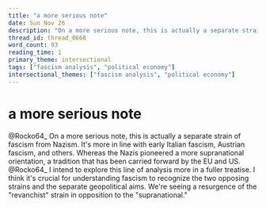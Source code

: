 ```yaml
---
title: "a more serious note"
date: Sun Nov 26
description: "On a more serious note, this is actually a separate strain of fascism from Nazism. It's more in line with early Italian fascism, Austrian fascism, and others."
thread_id: thread_0668
word_count: 93
reading_time: 1
primary_theme: intersectional
tags: ["fascism analysis", "political economy"]
intersectional_themes: ["fascism analysis", "political economy"]
---
```


# a more serious note

@Rocko64_ On a more serious note, this is actually a separate strain of fascism from Nazism. It's more in line with early Italian fascism, Austrian fascism, and others. Whereas the Nazis pioneered a more supranational orientation, a tradition that has been carried forward by the EU and US. @Rocko64_ I intend to explore this line of analysis more in a fuller treatise. I think it's crucial for understanding fascism to recognize the two opposing strains and the separate geopolitical aims. We're seeing a resurgence of the "revanchist" strain in opposition to the "supranational."